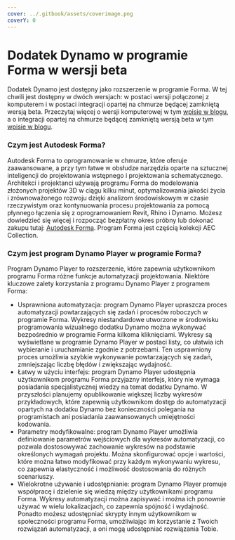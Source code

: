 ```yaml
---
cover: ../.gitbook/assets/coverimage.png
coverY: 0
---
```


# Dodatek Dynamo w programie Forma w wersji beta

Dodatek Dynamo jest dostępny jako rozszerzenie w programie Forma. W tej chwili jest dostępny w dwóch wersjach: w postaci wersji połączonej z komputerem i w postaci integracji opartej na chmurze będącej zamkniętą wersją beta. Przeczytaj więcej o wersji komputerowej w tym [wpisie w blogu](https://dynamobim.org/dynamo-in-forma/), a o integracji opartej na chmurze będącej zamkniętą wersją beta w tym [wpisie w blogu](https://dynamobim.org/dynamo-as-a-service-powers-up-dynamo-player-in-forma/).

### Czym jest Autodesk Forma?

Autodesk Forma to oprogramowanie w chmurze, które oferuje zaawansowane, a przy tym łatwe w obsłudze narzędzia oparte na sztucznej inteligencji do projektowania wstępnego i projektowania schematycznego. Architekci i projektanci używają programu Forma do modelowania złożonych projektów 3D w ciągu kilku minut, optymalizowania jakości życia i zrównoważonego rozwoju dzięki analizom środowiskowym w czasie rzeczywistym oraz kontynuowania procesu projektowania za pomocą płynnego łączenia się z oprogramowaniem Revit, Rhino i Dynamo. Możesz dowiedzieć się więcej i rozpocząć bezpłatny okres próbny lub dokonać zakupu tutaj: [Autodesk Forma](https://www.autodesk.com/pl/products/forma/overview). Program Forma jest częścią kolekcji AEC Collection.  

### Czym jest program Dynamo Player w programie Forma?

Program Dynamo Player to rozszerzenie, które zapewnia użytkownikom programu Forma różne funkcje automatyzacji projektowania. Niektóre kluczowe zalety korzystania z programu Dynamo Player z programem Forma: 

* Usprawniona automatyzacja: program Dynamo Player upraszcza proces automatyzacji powtarzających się zadań i procesów roboczych w programie Forma. Wykresy niestandardowe utworzone w środowisku programowania wizualnego dodatku Dynamo można wykonywać bezpośrednio w programie Forma kilkoma kliknięciami. Wykresy są wyświetlane w programie Dynamo Player w postaci listy, co ułatwia ich wybieranie i uruchamianie zgodnie z potrzebami. Ten usprawniony proces umożliwia szybkie wykonywanie powtarzających się zadań, zmniejszając liczbę błędów i zwiększając wydajność. 
* Łatwy w użyciu interfejs: program Dynamo Player udostępnia użytkownikom programu Forma przyjazny interfejs, który nie wymaga posiadania specjalistycznej wiedzy na temat dodatku Dynamo. W przyszłości planujemy opublikowanie większej liczby wykresów przykładowych, które zapewnią użytkownikom dostęp do automatyzacji opartych na dodatku Dynamo bez konieczności polegania na programistach ani posiadania zaawansowanych umiejętności kodowania.
* Parametry modyfikowalne: program Dynamo Player umożliwia definiowanie parametrów wejściowych dla wykresów automatyzacji, co pozwala dostosowywać zachowanie wykresów na podstawie określonych wymagań projektu. Można skonfigurować opcje i wartości, które można łatwo modyfikować przy każdym wykonywaniu wykresu, co zapewnia elastyczność i możliwość dostosowania do różnych scenariuszy. 
* Wielokrotne używanie i udostępnianie: program Dynamo Player promuje współpracę i dzielenie się wiedzą między użytkownikami programu Forma. Wykresy automatyzacji można zapisywać i można ich ponownie używać w wielu lokalizacjach, co zapewnia spójność i wydajność. Ponadto możesz udostępniać skrypty innym użytkownikom w społeczności programu Forma, umożliwiając im korzystanie z Twoich rozwiązań automatyzacji, a oni mogą udostępniać rozwiązania Tobie. 
